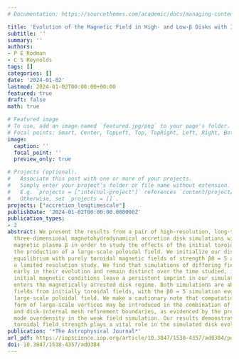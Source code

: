```yaml
---
# Documentation: https://sourcethemes.com/academic/docs/managing-content/

title: 'Evolution of the Magnetic Field in High- and Low-β Disks with Initially Toroidal Fields'
subtitle: ''
summary: ''
authors:
- P E Rodman
- C S Reynolds
tags: []
categories: []
date: '2024-01-02'
lastmod: 2024-01-02T00:00:00+00:00
featured: true
draft: false
math: true

# Featured image
# To use, add an image named `featured.jpg/png` to your page's folder.
# Focal points: Smart, Center, TopLeft, Top, TopRight, Left, Right, BottomLeft, Bottom, BottomRight.
image:
  caption: ''
  focal_point: ''
  preview_only: true

# Projects (optional).
#   Associate this post with one or more of your projects.
#   Simply enter your project's folder or file name without extension.
#   E.g. `projects = ["internal-project"]` references `content/project/deep-learning/index.md`.
#   Otherwise, set `projects = []`.
projects: ["accretion_longtimescale"]
publishDate: '2024-01-02T00:00:00.000000Z'
publication_types:
- 2
abstract: We present the results from a pair of high-resolution, long-timescale (∼105GM/c3), global,
  three-dimensional magnetohydrodynamical accretion disk simulations with differing initial
  magnetic plasma β in order to study the effects of the initial toroidal field strength on
  the production of a large-scale poloidal field. We initialize our disks in approximate
  equilibrium with purely toroidal magnetic fields of strength β0 = 5 and 200. We also perform
  a limited resolution study. We find that simulations of differing field strengths diverge
  early in their evolution and remain distinct over the time studied, indicating that the
  initial magnetic conditions leave a persistent imprint in our simulations. Neither simulation
  enters the magnetically arrested disk regime. Both simulations are able to produce poloidal
  fields from initially toroidal fields, with the β0 = 5 simulation evolving clear signs of a
  large-scale poloidal field. We make a cautionary note that computational artifacts in the
  form of large-scale vortices may be introduced in the combination of initially weak field
  and disk-internal mesh refinement boundaries, as evidenced by the production of an m = 1
  mode overdensity in the weak field simulation. Our results demonstrate that the initial
  toroidal field strength plays a vital role in the simulated disk evolution for the models studied.
publication: '*The Astrophysical Journal*'
url_pdf: https://iopscience.iop.org/article/10.3847/1538-4357/ad0384/pdf
doi: 10.3847/1538-4357/ad0384
---
```

